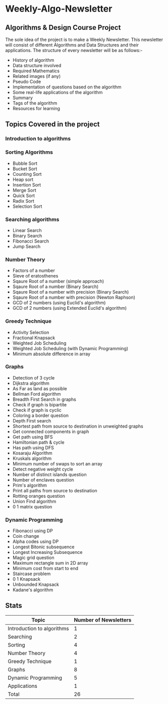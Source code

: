 # Weekly-Algo-Newsletter
## Algorithms & Design Course Project 


The sole idea of the project is to make a Weekly Newsletter. This newsletter will consist of different Algorithms and Data Structures and their applications. The structure of every newsletter will be as follows:-

- History of algorithm
- Data structure involved
- Required Mathematics
- Related images (if any)
- Pseudo Code
- Implementation of questions based on the algorithm
- Some real-life applications of the algorithm
- Summary
- Tags of the algorithm
- Resources for learning

## Topics Covered in the project

### Introduction to algorithms

### Sorting Algorithms
- Bubble Sort
- Bucket Sort
- Counting Sort
- Heap sort
- Insertion Sort
- Merge Sort
- Quick Sort
- Radix Sort
- Selection Sort

### Searching algorithms
- Linear Search
- Binary Search
- Fibonacci Search
- Jump Search

### Number Theory
- Factors of a number
- Sieve of eratosthenes
- Sqaure Root of a number (simple approach) 
- Sqaure Root of a number (Binary Search) 
- Sqaure Root of a number with precision (Binary Search) 
- Sqaure Root of a number with precision (Newton Raphson) 
- GCD of 2 numbers (using Euclid's algorithm)
- GCD of 2 numbers (using Extended Euclid's algorithm)

### Greedy Technique
- Activity Selection 
- Fractional Knapsack 
- Weighted Job Scheduling
- Weighted Job Scheduling (with Dynamic Programming)
- Minimum absolute difference in array

### Graphs
- Detection of 3 cycle
- Dijkstra algorithm
- As Far as land as possible
- Bellman Ford algorithm
- Breadth First Search in graphs
- Check if graph is bipartite
- Check if graph is cyclic
- Coloring a border question
- Depth First search
- Shortest path from source to destination in unweighted graphs
- Get connected components in graph
- Get path using BFS
- Hamiltonian path & cycle
- Has path using DFS
- Kosaraju Algorithm
- Kruskals algorithm
- Minimum number of swaps to sort an array
- Detect negative weight cycle
- Number of distinct islands question
- Number of enclaves question
- Prim's algorithm
- Print all paths from source to destination
- Rotting oranges question
- Union Find algorithm
- 0 1 matrix question

### Dynamic Programming
- Fibonacci using DP
- Coin change
- Alpha codes using DP
- Longest Bitonic subsequence
- Longest Increasing Subsequence
- Magic grid question
- Maximum rectangle sum in 2D array
- Minimum cost from start to end
- Staircase problem
- 0 1 Knapsack
- Unbounded Knapsack
- Kadane's algorithm

## Stats

| Topic         | Number of Newsletters |
| ------------- | ------------- |
| Introduction to algorithms  | 1  |
| Searching  | 2  |
| Sorting | 4  |
| Number Theory  | 4  |
| Greedy Technique  | 1  |
| Graphs  | 8  |
| Dynamic Programming  | 5  |
| Applications  | 1  |
| Total  | 26 |


